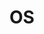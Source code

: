 ---
title: "OS"
layout: category
permalink: /categories/cs/os
author_profile: true
taxonomy: OS
sidebar:
  nav: "categories"
---